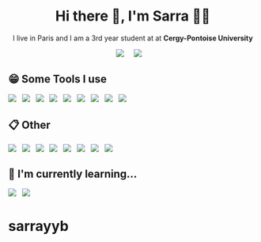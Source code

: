 <h1 align='center'> Hi there 👋, I'm Sarra  👩‍💻 </h1>

<p align='center'>
  I live in Paris and I am a 3rd year student at at <b>Cergy-Pontoise University</b> 
</p>

<p align='center'>
  <a href="https://www.linkedin.com/in/sarra-ayeb/"><img src="https://img.shields.io/badge/linkedin-%230077B5.svg?&style=for-the-badge&logo=linkedin&logoColor=white" /></a>&nbsp;&nbsp;&nbsp;&nbsp;
  <a href="mailto:ayebsarahh@gmail.com?subject=Olá%20Stefany"><img src="https://img.shields.io/badge/gmail-%23D14836.svg?&style=for-the-badge&logo=gmail&logoColor=white" /></a>&nbsp;&nbsp;&nbsp;&nbsp;

</p>


<h2> 😁 Some Tools I use</h2>
<p>
  <img src="https://img.shields.io/badge/html5%20-%23e34f26.svg?&style=for-the-badge&logo=html5&logoColor=white" />&nbsp;&nbsp;
  <img src="https://img.shields.io/badge/CSS3-1572B6?&style=for-the-badge&logo=css3&logoColor=white" />&nbsp;&nbsp;
  <img src="https://img.shields.io/badge/JavaScript-F7DF1E?style=for-the-badge&logo=javascript&logoColor=black" />&nbsp;&nbsp;
  <img src="https://img.shields.io/badge/React-20232A?style=for-the-badge&logo=react&logoColor=61DAFB" />&nbsp;&nbsp;
  <img src="https://img.shields.io/badge/Bootstrap-563D7C?style=for-the-badge&logo=bootstrap&logoColor=white" />&nbsp;&nbsp;
  <img src="https://img.shields.io/badge/sass%20-%23cc6699.svg?&style=for-the-badge&logo=sass&logoColor=white" />&nbsp;&nbsp;
  <img src="https://img.shields.io/badge/PHP-777BB4?style=for-the-badge&logo=php&logoColor=white" />&nbsp;&nbsp;
  <img src="https://img.shields.io/badge/MySQL-4479A1?style=for-the-badge&logo=mysql&logoColor=white" />&nbsp;&nbsp;
  <img src="https://img.shields.io/badge/WordPress-21759B?style=for-the-badge&logo=wordpress&logoColor=white" />&nbsp;&nbsp;

</p>

<h2> 📋 Other </h2>
<p>
<img src="https://img.shields.io/badge/Node.js-339933?style=for-the-badge&logo=node.js&logoColor=white" />&nbsp;&nbsp;
  <img src="https://img.shields.io/badge/Git-F05032?style=for-the-badge&logo=git&logoColor=white" />&nbsp;&nbsp;
  <img src="https://img.shields.io/badge/Linux-FCC624?style=for-the-badge&logo=linux&logoColor=black" />&nbsp;&nbsp;
  <img src="https://img.shields.io/badge/AWS-232F3E?style=for-the-badge&logo=amazon-aws&logoColor=white" />&nbsp;&nbsp;
  <img src="https://img.shields.io/badge/Figma-F24E1E?style=for-the-badge&logo=figma&logoColor=white" />&nbsp;&nbsp;
  <img src="https://img.shields.io/badge/Adobe%20Illustrator-FF9A00?style=for-the-badge&logo=adobe-illustrator&logoColor=white" />&nbsp;&nbsp;
  <img src="https://img.shields.io/badge/Adobe%20Photoshop-31A8FF?style=for-the-badge&logo=adobe-photoshop&logoColor=white" />&nbsp;&nbsp;
  <img src="https://img.shields.io/badge/Adobe%20InDesign-FF3366?style=for-the-badge&logo=adobe-indesign&logoColor=white" />&nbsp;&nbsp;
</p>

<h2>🌱  I'm currently learning...</h2>
<p >
  <img src="https://img.shields.io/badge/Kotlin-0095D5?style=for-the-badge&logo=kotlin&logoColor=white" />&nbsp;&nbsp;
  <img src="https://img.shields.io/badge/Cybersecurity-2D72D9?style=for-the-badge" />&nbsp;&nbsp;
</p>

# sarrayyb
